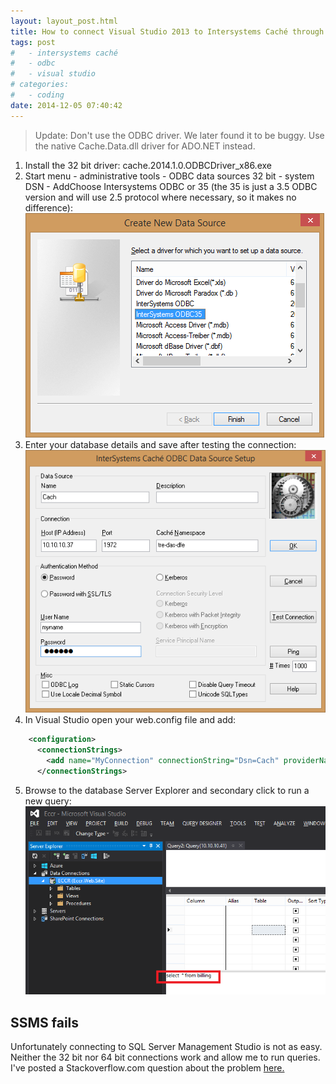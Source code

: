 ```yaml
---
layout: layout_post.html
title: How to connect Visual Studio 2013 to Intersystems Caché through ODBC
tags: post
#   - intersystems caché
#   - odbc
#   - visual studio
# categories:
#   - coding
date: 2014-12-05 07:40:42
---
```


> Update: Don't use the ODBC driver. We later found it to be buggy. Use the native Cache.Data.dll driver for ADO.NET instead.

1.  Install the 32 bit driver: cache.2014.1.0.ODBCDriver_x86.exe
2.  Start menu - administrative tools - ODBC data sources 32 bit - system DSN - AddChoose Intersystems ODBC or 35 (the 35 is just a 3.5 ODBC version and will use 2.5 protocol where necessary, so it makes no difference): ![odbccache](odbccache.png)
3.  Enter your database details and save after testing the connection: ![odbccache2](odbccache2.png)
4.  In Visual Studio open your web.config file and add:
```xml
    <configuration>
      <connectionStrings>
        <add name="MyConnection" connectionString="Dsn=Cach" providerName="System.Data.Odbc"/>
      </connectionStrings>
```
5.  Browse to the database Server Explorer and secondary click to run a new query:![vsodbc](vsodbc.png)

## SSMS fails
Unfortunately connecting to SQL Server Management Studio is not as easy.  Neither the 32 bit nor 64 bit connections work and allow me to run queries.  I've posted a Stackoverflow.com question about the problem [here.](http://stackoverflow.com/questions/27309207/how-to-connect-ssms-2012-to-intersystems-cach%C3%A9-via-odbc)
